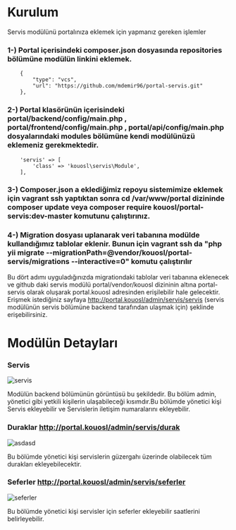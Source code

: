 #   Kurulum
  
  Servis modülünü portalınıza eklemek için yapmanız gereken işlemler
  
### 1-) Portal içerisindeki composer.json dosyasında repositories bölümüne modülün linkini eklemek.
        {
            "type": "vcs",
            "url": "https://github.com/mdemir96/portal-servis.git"
        },
### 2-) Portal klasörünün içerisindeki portal/backend/config/main.php , portal/frontend/config/main.php , portal/api/config/main.php dosyalarındaki modules bölümüne kendi modülünüzü eklemeniz gerekmektedir.
        'servis' => [
            'class' => 'kouosl\servis\Module',
        ],
### 3-) Composer.json a eklediğimiz repoyu sistemimize eklemek için vagrant ssh yaptıktan sonra cd /var/www/portal dizininde composer update veya composer require kouosl/portal-servis:dev-master komutunu çalıştırınız.

### 4-) Migration dosyası uplanarak veri tabanına modülde kullandığımız tablolar eklenir. Bunun için vagrant ssh da  "php yii migrate --migrationPath=@vendor/kouosl/portal-servis/migrations --interactive=0" komutu çalıştırılır

 Bu dört adımı uyguladığınızda migrationdaki tablolar veri tabanına eklenecek ve github daki servis modülü portal/vendor/kouosl dizininin altına portal-servis olarak oluşarak  portal.kouosl adresinden erişilebilir hale gelecektir. 
  Erişmek istediğiniz sayfaya  http://portal.kouosl/admin/servis/servis (servis modülünün servis bölümüne backend tarafından ulaşmak için) şeklinde erişebilirsiniz.

#   Modülün Detayları 

### Servis
![servis](https://user-images.githubusercontent.com/32520318/50741283-20c1f380-120c-11e9-82e0-854e4c192bc1.png)

Modülün backend bölümünün görüntüsü bu şekildedir. Bu bölüm admin, yönetici gibi yetkili kişilerin ulaşabileceği kısımdır.Bu bölümde
yönetici kişi Servis ekleyebilir ve Servislerin iletişim numaralarını ekleyebilir.

### Duraklar http://portal.kouosl/admin/servis/durak
![asdasd](https://user-images.githubusercontent.com/32520318/50741371-76e36680-120d-11e9-8833-abb9a4e546ed.png)

Bu bölümde yönetici kişi servislerin güzergahı üzerinde olabilecek tüm durakları ekleyebilecektir.

### Seferler http://portal.kouosl/admin/servis/seferler
![seferler](https://user-images.githubusercontent.com/32520318/50741417-ea857380-120d-11e9-835d-d61834d03742.png)


Bu bölümde yönetici kişi servisler için seferler ekleyebilir saatlerini belirleyebilir. 

